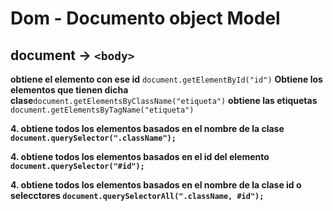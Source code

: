 # Dom - Documento object Model

## document -> `<body>`

**obtiene el elemento con ese id** `document.getElementById("id")`
**Obtiene los elementos que tienen dicha clase**`document.getElementsByClassName("etiqueta")`
**obtiene las etiquetas** `document.getElementsByTagName("etiqueta")`

**4. obtiene todos los elementos basados en el nombre de la clase  `document.querySelector(".className");`**

**4. obtiene todos los elementos basados en el id del elemento  `document.querySelector("#id");`**

**4. obtiene todos los elementos basados en el nombre de la clase id o selecctores `document.querySelectorAll(".className, #id");`**